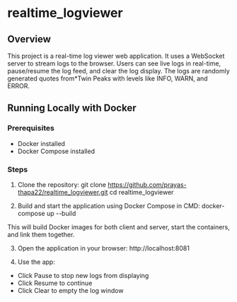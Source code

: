 # realtime_logviewer
## Overview
This project is a real-time log viewer web application. It uses a WebSocket server to stream logs to the browser. Users can see live logs in real-time, pause/resume the log feed, and clear the log display. The logs are randomly generated quotes from*Twin Peaks with levels like INFO, WARN, and ERROR.

## Running Locally with Docker
### Prerequisites
- Docker installed
- Docker Compose installed

### Steps
1. Clone the repository:
git clone https://github.com/prayas-thapa22/realtime_logviewer.git
cd realtime_logviewer


2. Build and start the application using Docker Compose in CMD:
docker-compose up --build


This will build Docker images for both client and server, start the containers, and link them together.

3. Open the application in your browser:
http://localhost:8081


4. Use the app:
- Click Pause to stop new logs from displaying
- Click Resume to continue
- Click Clear to empty the log window
